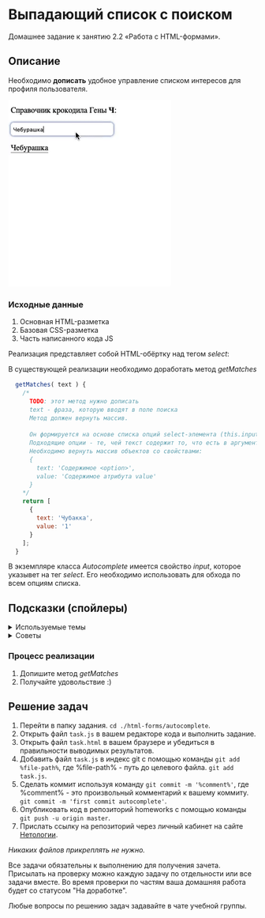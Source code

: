 # Выпадающий список с поиском

Домашнее задание к занятию 2.2 «Работа с HTML-формами».

## Описание 

Необходимо __дописать__ удобное управление списком интересов для профиля пользователя.

![Demo](./demo.gif)

### Исходные данные

1. Основная HTML-разметка
2. Базовая CSS-разметка
3. Часть написанного кода JS

Реализация представляет собой HTML-обёртку над тегом *select*:

В существующей реализации необходимо доработать метод *getMatches*

```javascript
  getMatches( text ) {
    /*
      TODO: этот метод нужно дописать
      text - фраза, которую вводят в поле поиска
      Метод должен вернуть массив.

      Он формируется на основе списка опций select-элемента (this.input)
      Подходящие опции - те, чей текст содержит то, что есть в аргументе text
      Необходимо вернуть массив объектов со свойствами:
      {
        text: 'Содержимое <option>',
        value: 'Содержимое атрибута value'
      }
    */
    return [
      {
        text: 'Чубакка',
        value: '1'
      }
    ];
  }
```

В экземпляре класса *Autocomplete* имеется свойство *input*, которое указывет
на тег *select*. Его необходимо использовать для обхода по всем опциям списка.

## Подсказки (спойлеры)

<details>
<summary>Используемые темы</summary>

1. Свойство *options* тега *select*
2. Метод [*includes*](https://developer.mozilla.org/ru/docs/Web/JavaScript/Reference/Global_Objects/String/includes)

</details>

<details>
<summary>Советы</summary>

Для получения всех опций тега *select* достаточно обратиться к *this.input.options*

</details>


### Процесс реализации

1. Допишите метод *getMatches*
2. Получайте удовольствие :) 

## Решение задач
1. Перейти в папку задания. `cd ./html-forms/autocomplete`.
2. Открыть файл `task.js` в вашем редакторе кода и выполнить задание.
3. Открыть файл `task.html` в вашем браузере и убедиться в правильности выводимых результатов.
4. Добавить файл `task.js` в индекс git с помощью команды `git add %file-path%`, где %file-path% - путь до целевого файла. `git add task.js`.
5. Сделать коммит используя команду `git commit -m '%comment%'`, где %comment% - это произвольный комментарий к вашему коммиту. `git commit -m 'first commit autocomplete'`.
6. Опубликовать код в репозиторий homeworks с помощью команды `git push -u origin master`.
7. Прислать ссылку на репозиторий через личный кабинет на сайте [Нетологии][6].

[0]: https://github.com/
[1]: https://www.sublimetext.com/
[2]: https://code.visualstudio.com/
[3]: https://github.com/netology-code/guides/tree/master/github
[4]: https://git-scm.com/
[5]: https://github.com/netology-code/guides/blob/master/git/REAMDE.md
[6]: https://netology.ru/

*Никаких файлов прикреплять не нужно.*

Все задачи обязательны к выполнению для получения зачета. Присылать на проверку можно каждую задачу по отдельности или все задачи вместе. Во время проверки по частям ваша домашняя работа будет со статусом "На доработке".

Любые вопросы по решению задач задавайте в чате учебной группы.